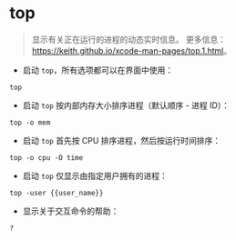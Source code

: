 # top

> 显示有关正在运行的进程的动态实时信息。
> 更多信息：<https://keith.github.io/xcode-man-pages/top.1.html>。

- 启动 `top`，所有选项都可以在界面中使用：

`top`

- 启动 `top` 按内部内存大小排序进程（默认顺序 - 进程 ID）：

`top -o mem`

- 启动 `top` 首先按 CPU 排序进程，然后按运行时间排序：

`top -o cpu -O time`

- 启动 `top` 仅显示由指定用户拥有的进程：

`top -user {{user_name}}`

- 显示关于交互命令的帮助：

`?`